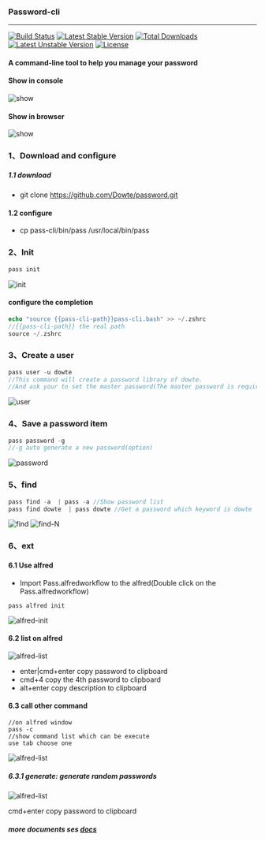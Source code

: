 ### Password-cli
___
[![Build Status](https://travis-ci.org/Dowte/password.svg?branch=master)](https://travis-ci.org/Dowte/password)
[![Latest Stable Version](https://poser.pugx.org/Dowte/password/v/stable.svg)](https://packagist.org/packages/Dowte/password)
[![Total Downloads](https://poser.pugx.org/Dowte/password/downloads.svg)](https://packagist.org/packages/Dowte/password) 
[![Latest Unstable Version](https://poser.pugx.org/Dowte/password/v/unstable.svg)](https://packagist.org/packages/Dowte/password) 
[![License](https://poser.pugx.org/Dowte/password/license.svg)](https://packagist.org/packages/Dowte/password)
#### A command-line tool to help you manage your password

#### Show in console

![show](https://github.com/Dowte/imgs/blob/master/pass-cli/console.gif?raw=true)

#### Show in browser

![show](https://github.com/Dowte/imgs/blob/master/pass-cli/browser.gif?raw=true)

### 1、Download and configure

##### 1.1 download

+ git clone https://github.com/Dowte/password.git

#### 1.2 configure
+ cp pass-cli/bin/pass /usr/local/bin/pass


### 2、Init

```php
pass init
```

![init](http://assest.dowte.com/imgs/pass-cli/init.jpg)

#### configure the completion
```php
echo "source {{pass-cli-path}}pass-cli.bash" >> ~/.zshrc 
//{{pass-cli-path}} the real path
source ~/.zshrc
```

### 3、Create a user

```php
pass user -u dowte
//This command will create a password library of dowte.
//And ask your to set the master password(The master password is required)
```
![user](http://assest.dowte.com/imgs/pass-cli/user-u.jpg)

### 4、Save a password item

```php
pass password -g
//-g auto generate a new password(option)
```

![password](http://assest.dowte.com/imgs/pass-cli/password-g.jpg)

### 5、find

```php
pass find -a  | pass -a //Show password list
pass find dowte  | pass dowte //Get a password which keyword is dowte
```
![find](http://assest.dowte.com/imgs/pass-cli/find-list.jpg)
![find-N](http://assest.dowte.com/imgs/pass-cli/find-N.jpg)

### 6、ext

#### 6.1 Use alfred

+ Import Pass.alfredworkflow to the alfred(Double click on the Pass.alfredworkflow)

```
pass alfred init
```
![alfred-init](http://assest.dowte.com/imgs/pass-cli/alfred-init.jpg)

#### 6.2 list on alfred

![alfred-list](http://assest.dowte.com/imgs/pass-cli/alfred.jpeg)

+ enter|cmd+enter copy password to clipboard
+ cmd+4 copy the 4th password to clipboard
+ alt+enter copy description to clipboard

#### 6.3 call other command
```
//on alfred window
pass -c 
//show command list which can be execute
use tab choose one 
```

![alfred-list](http://assest.dowte.com/imgs/pass-cli/alfred-k-c.jpg)

##### 6.3.1 generate: generate random passwords

![alfred-list](http://assest.dowte.com/imgs/pass-cli/alfred-k-generate.jpg)

cmd+enter copy password to clipboard

##### more documents ses [docs](./doc)
